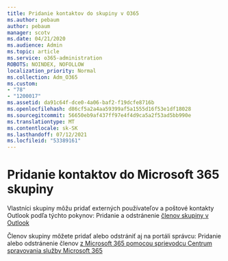 ```yaml
---
title: Pridanie kontaktov do skupiny v O365
ms.author: pebaum
author: pebaum
manager: scotv
ms.date: 04/21/2020
ms.audience: Admin
ms.topic: article
ms.service: o365-administration
ROBOTS: NOINDEX, NOFOLLOW
localization_priority: Normal
ms.collection: Adm_O365
ms.custom:
- "78"
- "1200017"
ms.assetid: da91c64f-dce0-4a06-baf2-f19dcfe8716b
ms.openlocfilehash: d86cf5a2a4aa59399af5a1555d16f53e1df18028
ms.sourcegitcommit: 56650eb9af437ff97e4f4d9ca5a2f53ad5bb990e
ms.translationtype: MT
ms.contentlocale: sk-SK
ms.lasthandoff: 07/12/2021
ms.locfileid: "53389161"
---
```

# <a name="add-contacts-to-a-microsoft-365-group"></a>Pridanie kontaktov do Microsoft 365 skupiny

Vlastníci skupiny môžu pridať externých používateľov a poštové kontakty Outlook podľa týchto pokynov: Pridanie a odstránenie [členov skupiny v Outlook](https://support.office.com/article/3b650f4a-5c9b-4f94-a1bb-0cca4b1091de?wt.mc_id=add_contacts_group.aspx)
  
Členov skupiny môžete pridať alebo odstrániť aj na portáli správcu: Pridanie alebo odstránenie členov [z Microsoft 365 pomocou sprievodcu Centrum spravovania služby Microsoft 365](/microsoft-365/admin/create-groups/add-or-remove-members-from-groups)